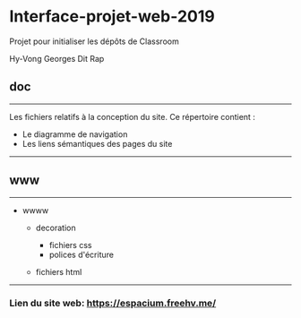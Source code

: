 # Interface-projet-web-2019
Projet pour initialiser les dépôts de Classroom

Hy-Vong Georges Dit Rap

## doc
---

Les fichiers relatifs à la conception du site.
Ce répertoire contient :

* Le diagramme de navigation
* Les liens sémantiques des pages du site

---

## www
---

* wwww
    * decoration
        * fichiers css
        * polices d'écriture
        
    * fichiers html
    
---

### Lien du site web: https://espacium.freehv.me/
